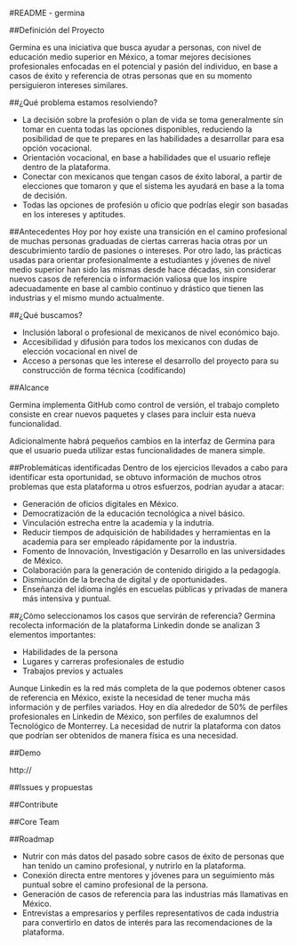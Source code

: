 #README - germina

##Definición del Proyecto

Germina es una iniciativa que busca ayudar a personas, con nivel de educación medio superior en México, a tomar mejores decisiones profesionales enfocadas en el potencial y pasión del individuo, en base a casos de éxito y referencia de otras personas que en su momento persiguieron intereses similares.

##¿Qué problema estamos resolviendo?

* La decisión sobre la profesión o plan de vida se toma generalmente sin tomar en cuenta todas las opciones disponibles, reduciendo la posibilidad de que te prepares en las habilidades a desarrollar para esa opción vocacional.
* Orientación vocacional, en base a habilidades que el usuario refleje dentro de la plataforma.
* Conectar con mexicanos que tengan casos de éxito laboral, a partir de elecciones que tomaron y que el sistema les ayudará en base a la toma de decisión.
* Todas las opciones de profesión u oficio que podrías elegir son basadas en los intereses y aptitudes.

##Antecedentes
Hoy por hoy existe una transición en el camino profesional de muchas personas graduadas de ciertas carreras hacia otras por un descubrimiento tardío de pasiones o intereses. Por otro lado, las prácticas usadas para orientar profesionalmente a estudiantes y jóvenes de nivel medio superior han sido las mismas desde hace décadas, sin considerar nuevos casos de referencia o información valiosa que los inspire adecuadamente en base al cambio continuo y drástico que tienen las industrias y el mismo mundo actualmente. 

##¿Qué buscamos?

* Inclusión laboral o profesional de mexicanos de nivel económico bajo.
* Accesibilidad y difusión para todos los mexicanos con dudas de elección vocacional en nivel de 
* Acceso a personas que les interese el desarrollo del proyecto para su construcción de forma técnica (codificando)    

##Alcance

Germina implementa GitHub como control de versión, el trabajo completo consiste en crear nuevos paquetes y clases para incluir esta nueva funcionalidad.

Adicionalmente habrá pequeños cambios en la interfaz de Germina para que el usuario pueda utilizar estas funcionalidades de manera simple.

##Problemáticas identificadas
Dentro de los ejercicios llevados a cabo para identificar esta oportunidad, se obtuvo información de muchos otros problemas que esta plataforma u otros esfuerzos, podrían ayudar a atacar:

- Generación de oficios digitales en México.
- Democratización de la educación tecnológica a nivel básico.
- Vinculación estrecha entre la academia y la indutria.
- Reducir tiempos de adquisición de habilidades y herramientas en la academia para ser empleado rápidamente por la industria.
- Fomento de Innovación, Investigación y Desarrollo en las universidades de México. 
- Colaboración para la generación de contenido dirigido a la pedagogía.
- Disminución de la brecha de digital y de oportunidades.
- Enseñanza del idioma inglés en escuelas públicas y privadas de manera más intensiva y puntual.

##¿Cómo seleccionamos los casos que servirán de referencia?
Germina recolecta información de la plataforma Linkedin donde se analizan 3 elementos importantes:

- Habilidades de la persona
- Lugares y carreras profesionales de estudio
- Trabajos previos y actuales

Aunque Linkedin es la red más completa de la que podemos obtener casos de referencia en México, existe la necesidad de tener mucha más información y de perfiles variados. Hoy en día alrededor de 50% de perfiles profesionales en Linkedin de México, son perfiles de exalumnos del Tecnológico de Monterrey. La necesidad de nutrir la plataforma con datos que podrían ser obtenidos de manera física es una necesidad. 


##Demo

http://

##Issues y propuestas


##Contribute


##Core Team


##Roadmap
* Nutrir con más datos del pasado sobre casos de éxito de personas que han tenido un camino profesional, y nutrirlo en la plataforma. 
* Conexión directa entre mentores y jóvenes para un seguimiento más puntual sobre el camino profesional de la persona. 
* Generación de casos de referencia para las industrias más llamativas en México.
* Entrevistas a empresarios y perfiles representativos de cada industria para convertirlo en datos de interés para las recomendaciones de la plataforma. 
